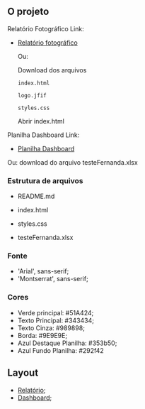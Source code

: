 ## O projeto

Relatório Fotográfico Link:
- [Relatório fotográfico](https://fernandanaser.github.io/produttivo-teste/)

  Ou:

  Download dos arquivos 

      index.html
                            
      logo.jfif

      styles.css

  Abrir index.html
  
Planilha Dashboard Link:

- [Planilha Dashboard](https://docs.google.com/spreadsheets/d/1v2UC4ENvA3P5juAL9hKC6Irici2GMmJrQVlozrfZg-A/edit?usp=sharing)

Ou: download do arquivo testeFernanda.xlsx

### Estrutura de arquivos

- README.md
- index.html
- styles.css

- testeFernanda.xlsx

### Fonte

- 'Arial', sans-serif;
- 'Montserrat', sans-serif;

### Cores

- Verde principal: #51A424;
- Texto Principal: #343434;
- Texto Cinza: #989898;
- Borda: #9E9E9E;
- Azul Destaque Planilha: #353b50;
- Azul Fundo Planilha: #292f42

## Layout

- [Relatório](./layouts/layoutRelatorio.jpg);
- [Dashboard](./layouts/layoutDashboard.jpg);
